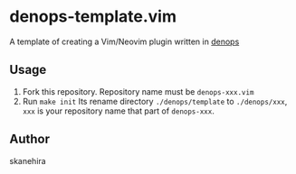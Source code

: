 # denops-template.vim
A template of creating a Vim/Neovim plugin written in [denops](https://github.com/vim-denops)

## Usage
1. Fork this repository.
   Repository name must be `denops-xxx.vim`
2. Run `make init`
   Its rename directory `./denops/template` to `./denops/xxx`, `xxx` is your repository name that part of `denops-xxx`.

## Author
skanehira
